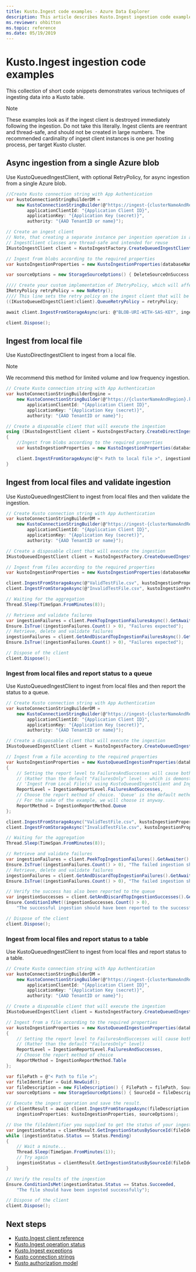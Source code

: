 ```yaml
---
title: Kusto.Ingest code examples - Azure Data Explorer
description: This article describes Kusto.Ingest ingestion code examples in Azure Data Explorer.
ms.reviewer: ohbitton
ms.topic: reference
ms.date: 05/19/2019
---
```

# Kusto.Ingest ingestion code examples

This collection of short code snippets demonstrates various techniques of ingesting data into a Kusto table.

> [!NOTE]
> These examples look as if the ingest client is destroyed immediately following the ingestion. Do not take this literally.
> Ingest clients are reentrant and thread-safe, and should not be created in large numbers. The recommended cardinality of ingest client instances is one per hosting process, per target Kusto cluster.

## Async ingestion from a single Azure blob

Use KustoQueuedIngestClient, with optional RetryPolicy, for async ingestion from a single Azure blob.

```csharp
//Create Kusto connection string with App Authentication
var kustoConnectionStringBuilderDM =
    new KustoConnectionStringBuilder(@"https://ingest-{clusterNameAndRegion}.kusto.windows.net").WithAadApplicationKeyAuthentication(
        applicationClientId: "{Application Client ID}",
        applicationKey: "{Application Key (secret)}",
        authority: "{AAD TenantID or name}");

// Create an ingest client
// Note, that creating a separate instance per ingestion operation is an anti-pattern.
// IngestClient classes are thread-safe and intended for reuse
IKustoIngestClient client = KustoIngestFactory.CreateQueuedIngestClient(kustoConnectionStringBuilderDM);

// Ingest from blobs according to the required properties
var kustoIngestionProperties = new KustoIngestionProperties(databaseName: "myDB", tableName: "myTable");

var sourceOptions = new StorageSourceOptions() { DeleteSourceOnSuccess = true };

//// Create your custom implementation of IRetryPolicy, which will affect how the ingest client handles retrying on transient failures
IRetryPolicy retryPolicy = new NoRetry();
//// This line sets the retry policy on the ingest client that will be enforced on every ingest call from here on
((IKustoQueuedIngestClient)client).QueueRetryPolicy = retryPolicy;

await client.IngestFromStorageAsync(uri: @"BLOB-URI-WITH-SAS-KEY", ingestionProperties: kustoIngestionProperties, sourceOptions);

client.Dispose();
```

## Ingest from local file 

Use KustoDirectIngestClient to ingest from a local file.


> [!NOTE]
> We recommend this method for limited volume and low frequency ingestion.

```csharp
// Create Kusto connection string with App Authentication
var kustoConnectionStringBuilderEngine =
    new KustoConnectionStringBuilder(@"https://{clusterNameAndRegion}.kusto.windows.net").WithAadApplicationKeyAuthentication(
        applicationClientId: "{Application Client ID}",
        applicationKey: "{Application Key (secret)}",
        authority: "{AAD TenantID or name}");

// Create a disposable client that will execute the ingestion
using (IKustoIngestClient client = KustoIngestFactory.CreateDirectIngestClient(kustoConnectionStringBuilderEngine))
{
    //Ingest from blobs according to the required properties
    var kustoIngestionProperties = new KustoIngestionProperties(databaseName: "myDB", tableName: "myTable");

    client.IngestFromStorageAsync(@"< Path to local file >", ingestionProperties: kustoIngestionProperties).GetAwaiter().GetResult();
}
```

## Ingest from local files and validate ingestion

Use KustoQueuedIngestClient to ingest from local files and then validate the ingestion.

```csharp
// Create Kusto connection string with App Authentication
var kustoConnectionStringBuilderDM =
    new KustoConnectionStringBuilder(@"https://ingest-{clusterNameAndRegion}.kusto.windows.net").WithAadApplicationKeyAuthentication(
        applicationClientId: "{Application Client ID}",
        applicationKey: "{Application Key (secret)}",
        authority: "{AAD TenantID or name}");

// Create a disposable client that will execute the ingestion
IKustoQueuedIngestClient client = KustoIngestFactory.CreateQueuedIngestClient(kustoConnectionStringBuilderDM);

// Ingest from files according to the required properties
var kustoIngestionProperties = new KustoIngestionProperties(databaseName: "myDB", tableName: "myTable");

client.IngestFromStorageAsync(@"ValidTestFile.csv", kustoIngestionProperties);
client.IngestFromStorageAsync(@"InvalidTestFile.csv", kustoIngestionProperties);

// Waiting for the aggregation
Thread.Sleep(TimeSpan.FromMinutes(8));

// Retrieve and validate failures
var ingestionFailures = client.PeekTopIngestionFailuresAsync().GetAwaiter().GetResult();
Ensure.IsTrue((ingestionFailures.Count() > 0), "Failures expected");
// Retrieve, delete and validate failures
ingestionFailures = client.GetAndDiscardTopIngestionFailuresAsync().GetAwaiter().GetResult();
Ensure.IsTrue((ingestionFailures.Count() > 0), "Failures expected");

// Dispose of the client
client.Dispose();
```

### Ingest from local files and report status to a queue

Use KustoQueuedIngestClient to ingest from local files and then report the status to a queue.

```csharp
// Create Kusto connection string with App Authentication
var kustoConnectionStringBuilderDM =
    new KustoConnectionStringBuilder(@"https://ingest-{clusterNameAndRegion}.kusto.windows.net").WithAadApplicationKeyAuthentication(
        applicationClientId: "{Application Client ID}",
        applicationKey: "{Application Key (secret)}",
        authority: "{AAD TenantID or name}");

// Create a disposable client that will execute the ingestion
IKustoQueuedIngestClient client = KustoIngestFactory.CreateQueuedIngestClient(kustoConnectionStringBuilderDM);

// Ingest from a file according to the required properties
var kustoIngestionProperties = new KustoQueuedIngestionProperties(databaseName: "myDB", tableName: "myTable")
{
    // Setting the report level to FailuresAndSuccesses will cause both successful and failed ingestions to be reported
    // (Rather than the default "FailuresOnly" level - which is demonstrated in the
    // 'Ingest From Local File(s) using KustoQueuedIngestClient and Ingestion Validation' section)
    ReportLevel = IngestionReportLevel.FailuresAndSuccesses,
    // Choose the report method of choice. 'Queue' is the default method.
    // For the sake of the example, we will choose it anyway. 
    ReportMethod = IngestionReportMethod.Queue
};

client.IngestFromStorageAsync("ValidTestFile.csv", kustoIngestionProperties);
client.IngestFromStorageAsync("InvalidTestFile.csv", kustoIngestionProperties);

// Waiting for the aggregation
Thread.Sleep(TimeSpan.FromMinutes(8));

// Retrieve and validate failures
var ingestionFailures = client.PeekTopIngestionFailures().GetAwaiter().GetResult();
Ensure.IsTrue((ingestionFailures.Count() > 0), "The failed ingestion should have been reported to the failed ingestions queue");
// Retrieve, delete and validate failures
ingestionFailures = client.GetAndDiscardTopIngestionFailures().GetAwaiter().GetResult();
Ensure.IsTrue((ingestionFailures.Count() > 0), "The failed ingestion should have been reported to the failed ingestions queue");

// Verify the success has also been reported to the queue
var ingestionSuccesses = client.GetAndDiscardTopIngestionSuccesses().GetAwaiter().GetResult();
Ensure.ConditionIsMet((ingestionSuccesses.Count() > 0),
    "The successful ingestion should have been reported to the successful ingestions queue");

// Dispose of the client
client.Dispose();
```

### Ingest from local files and report status to a table

Use KustoQueuedIngestClient to ingest from local files and report status to a table.

```csharp
// Create Kusto connection string with App Authentication
var kustoConnectionStringBuilderDM =
    new KustoConnectionStringBuilder(@"https://ingest-{clusterNameAndRegion}.kusto.windows.net").WithAadApplicationKeyAuthentication(
        applicationClientId: "{Application Client ID}",
        applicationKey: "{Application Key (secret)}",
        authority: "{AAD TenantID or name}");

// Create a disposable client that will execute the ingestion
IKustoQueuedIngestClient client = KustoIngestFactory.CreateQueuedIngestClient(kustoConnectionStringBuilderDM);

// Ingest from a file according to the required properties
var kustoIngestionProperties = new KustoQueuedIngestionProperties(databaseName: "myDB", tableName: "myDB")
{
    // Setting the report level to FailuresAndSuccesses will cause both successful and failed ingestions to be reported
    // (Rather than the default "FailuresOnly" level)
    ReportLevel = IngestionReportLevel.FailuresAndSuccesses,
    // Choose the report method of choice
    ReportMethod = IngestionReportMethod.Table
};

var filePath = @"< Path to file >";
var fileIdentifier = Guid.NewGuid();
var fileDescription = new FileDescription() { FilePath = filePath, SourceId = fileIdentifier };
var sourceOptions = new StorageSourceOptions() { SourceId = fileDescription.SourceId.Value };

// Execute the ingest operation and save the result.
var clientResult = await client.IngestFromStorageAsync(fileDescription.FilePath,
    ingestionProperties: kustoIngestionProperties, sourceOptions);

// Use the fileIdentifier you supplied to get the status of your ingestion 
var ingestionStatus = clientResult.GetIngestionStatusBySourceId(fileIdentifier);
while (ingestionStatus.Status == Status.Pending)
{
    // Wait a minute...
    Thread.Sleep(TimeSpan.FromMinutes(1));
    // Try again
    ingestionStatus = clientResult.GetIngestionStatusBySourceId(fileIdentifier);
}

// Verify the results of the ingestion
Ensure.ConditionIsMet(ingestionStatus.Status == Status.Succeeded,
    "The file should have been ingested successfully");

// Dispose of the client
client.Dispose();
```

## Next steps

* [Kusto.Ingest client reference](kusto-ingest-client-reference.md)
* [Kusto.Ingest operation status](kusto-ingest-client-errors.md)
* [Kusto.Ingest exceptions](kusto-ingest-client-errors.md)
* [Kusto connection strings](../connection-strings/kusto.md)
* [Kusto authorization model](../../management/security-roles.md)
